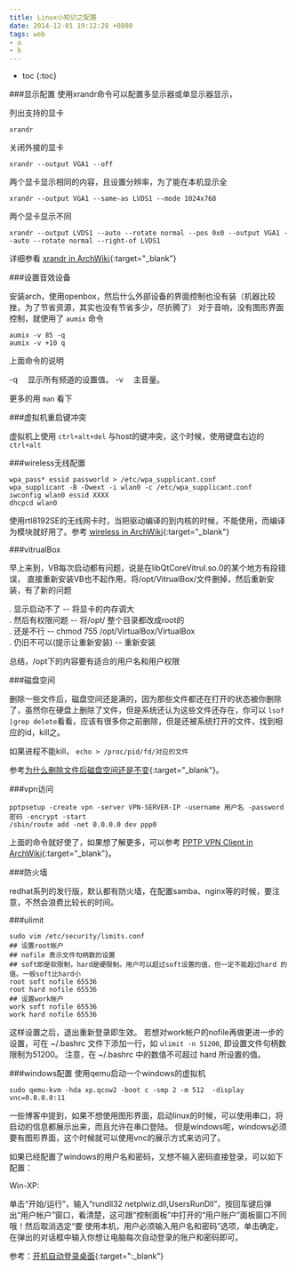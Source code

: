 ```yaml
---
title: Linux小知识之配置
date: 2014-12-01 19:12:28 +0800
tags: web
- a
- b
---
```


* toc 
{:toc}

###显示配置
使用xrandr命令可以配置多显示器或单显示器显示，

列出支持的显卡
    
    xrandr

关闭外接的显卡

    xrandr --output VGA1 --off
    
两个显卡显示相同的内容，且设置分辨率，为了能在本机显示全

    xrandr --output VGA1 --same-as LVDS1 --mode 1024x768
    
两个显卡显示不同

    xrandr --output LVDS1 --auto --rotate normal --pos 0x0 --output VGA1 --auto --rotate normal --right-of LVDS1

详细参看 [xrandr in ArchWiki](https://wiki.archlinux.org/index.php/xrandr){:target="_blank"}

###设置音效设备

安装arch，使用openbox，然后什么外部设备的界面控制也没有装（机器比较挫，为了节省资源，其实也没有节省多少，尽折腾了）
对于音响，没有图形界面控制，就使用了 `aumix` 命令

    aumix -v 85 -q  
    aumix -v +10 q 
 
上面命令的说明

 -q 　显示所有频道的设置值。
 -v 　主音量。

更多的用 `man` 看下
 
###虚拟机重启键冲突

虚拟机上使用 `ctrl+alt+del` 与host的键冲突，这个时候，使用键盘右边的 `ctrl+alt`

###wireless无线配置
  
    wpa_pass* essid passworld > /etc/wpa_supplicant.conf
    wpa_supplicant -B -Dwext -i wlan0 -c /etc/wpa_supplicant.conf
    iwconfig wlan0 essid XXXX
    dhcpcd wlan0
    
使用rtl8192SE的无线网卡时，当把驱动编译的到内核的时候，不能使用，而编译为模块就好用了。参考 [wireless in ArchWiki](https://wiki.archlinux.org/index.php/Wireless){:target="_blank"}

###vitrualBox

早上来到，VB每次启动都有问题，说是在libQtCoreVitrul.so.0的某个地方有段错误，
直接重新安装VB也不起作用，将/opt/VitrualBox/文件删掉，然后重新安装，有了新的问题

. 显示启动不了 -- 将显卡的内存调大  
. 然后有权限问题 -- 将/opt/ 整个目录都改成root的    
. 还是不行 -- chmod 755 /opt/VirtualBox/VirtualBox  
. 仍旧不可以(提示让重新安装) -- 重新安装  

总结，/opt下的内容要有适合的用户名和用户权限


###磁盘空间

删除一些文件后，磁盘空间还是满的，因为那些文件都还在打开的状态被你删除了，虽然你在硬盘上删除了文件，但是系统还认为这些文件还存在，你可以
`lsof |grep delete`看看，应该有很多你之前删除，但是还被系统打开的文件，找到相应的id，kill之。

如果进程不能kill， `echo > /proc/pid/fd/对应的文件`

参考[为什么删除文件后磁盘空间还是不变](http://zhumeng8337797.blog.163.com/blog/static/100768914201121125649849/){:target="_blank"}。


###vpn访问

    pptpsetup -create vpn -server VPN-SERVER-IP -username 用户名 -password 密码 -encrypt -start
    /sbin/route add -net 0.0.0.0 dev ppp0
    
上面的命令就好使了，如果想了解更多，可以参考 [PPTP VPN Client in ArchWiki](https://wiki.archlinux.org/index.php/PPTP_VPN_client_setup_with_pptpclient){:target="_blank"}。

###防火墙

redhat系列的发行版，默认都有防火墙，在配置samba、nginx等的时候，要注意，不然会浪费比较长的时间。

###ulimit

    sudo vim /etc/security/limits.conf
    ## 设置root帐户
    ## nofile 表示文件句柄数的设置
    ## soft即是软限制，hard是硬限制。用户可以超过soft设置的值，但一定不能超过hard 的值。一般soft比hard小
    root soft nofile 65536
    root hard nofile 65536
    ## 设置work帐户
    work soft nofile 65536
    work hard nofile 65536
  
 这样设置之后，退出重新登录即生效。
 若想对work帐户的nofile再做更进一步的设置，可在 ~/.bashrc 文件下添加一行，如 `ulimit -n 51200`, 即设置文件句柄数限制为51200。
 注意，在 ~/.bashrc 中的数值不可超过 hard 所设置的值。
 
###windows配置
使用qemu启动一个windows的虚拟机
    
    sudo qemu-kvm -hda xp.qcow2 -boot c -smp 2 -m 512  -display vnc=0.0.0.0:11
    
一些博客中提到，如果不想使用图形界面，启动linux的时候，可以使用串口，将启动的信息都展示出来，而且允许在串口登陆。
但是windows呢，windows必须要有图形界面，这个时候就可以使用vnc的展示方式来访问了。  

如果已经配置了windows的用户名和密码，又想不输入密码直接登录，可以如下配置：

Win-XP:

单击“开始/运行”，输入“rundll32 netplwiz.dll,UsersRunDll”，按回车键后弹出“用户帐户”窗口，看清楚，这可跟“控制面板”中打开的“用户账户”面板窗口不同哦！然后取消选定“要
使用本机，用户必须输入用户名和密码”选项，单击确定，在弹出的对话框中输入你想让电脑每次自动登录的账户和密码即可。

参考：[开机自动登录桌面](http://jjxzjz.blog.163.com/blog/static/349259452008238178138){:target=":_blank"}
  

